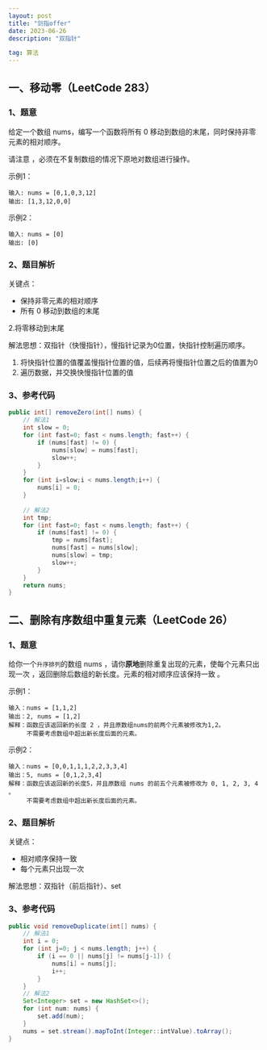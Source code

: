 ```yaml
---
layout: post
title: "剑指offer"
date: 2023-06-26 
description: "双指针"

tag: 算法
---  
```


## 一、移动零（LeetCode 283）

### 1、题意

给定一个数组 nums，编写一个函数将所有 0 移动到数组的末尾，同时保持非零元素的相对顺序。

请注意 ，必须在不复制数组的情况下原地对数组进行操作。

示例1：

```
输入: nums = [0,1,0,3,12]
输出: [1,3,12,0,0]
```

示例2：

```
输入: nums = [0]
输出: [0]
```

### 2、题目解析

关键点：

- 保持非零元素的相对顺序
- 所有 0 移动到数组的末尾

2.将零移动到末尾

解法思想：双指针（快慢指针），慢指针记录为0位置，快指针控制遍历顺序。

1. 将快指针位置的值覆盖慢指针位置的值，后续再将慢指针位置之后的值置为0
2. 遍历数据，并交换快慢指针位置的值

### 3、参考代码

```java
public int[] removeZero(int[] nums) {
    // 解法1
    int slow = 0;
    for (int fast=0; fast < nums.length; fast++) {
        if (nums[fast] != 0) {
            nums[slow] = nums[fast];
            slow++;
        }
    }
    for (int i=slow;i < nums.length;i++) {
        nums[i] = 0;
    }
    
    // 解法2
    int tmp;
    for (int fast=0; fast < nums.length; fast++) {
        if (nums[fast] != 0) {
            tmp = nums[fast];
            nums[fast] = nums[slow];
            nums[slow] = tmp;
            slow++;
        }
    }
    return nums;
}
```

## 二、删除有序数组中重复元素（LeetCode 26）

### 1、题意

给你一个``升序排列``的数组 nums ，请你**原地**删除重复出现的元素，使每个元素只出现一次 ，返回删除后数组的新长度。元素的相对顺序应该保持一致 。

示例1：

```
输入：nums = [1,1,2]
输出：2, nums = [1,2]
解释：函数应该返回新的长度 2 ，并且原数组nums的前两个元素被修改为1,2。
	 不需要考虑数组中超出新长度后面的元素。
```

示例2：

```
输入：nums = [0,0,1,1,1,2,2,3,3,4]
输出：5, nums = [0,1,2,3,4]
解释：函数应该返回新的长度5，并且原数组 nums 的前五个元素被修改为 0, 1, 2, 3, 4 。
	 不需要考虑数组中超出新长度后面的元素。 
```

### 2、题目解析

关键点：

- 相对顺序保持一致
- 每个元素只出现一次

解法思想：双指针（前后指针）、set

### 3、参考代码

```java
public void removeDuplicate(int[] nums) {
    // 解法1
    int i = 0;
    for (int j=0; j < nums.length; j++) {
        if (i == 0 || nums[j] != nums[j-1]) {
            nums[i] = nums[j];
            i++;
        }
    }
    // 解法2
    Set<Integer> set = new HashSet<>();
    for (int num: nums) {
        set.add(num);
    }
    nums = set.stream().mapToInt(Integer::intValue).toArray();
}
```

